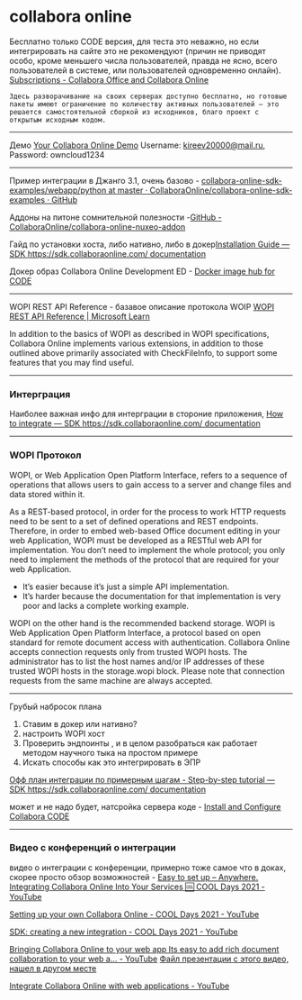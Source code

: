collabora online
================
Бесплатно только CODE версия, для теста это неважно, но если интегрировать на сайте это не рекомендуют (причин не приводят особо, кроме меньшего числа пользователей, правда не ясно, всего пользователей в системе, или пользователей одновременно онлайн).
[Subscriptions - Collabora Office and Collabora Online](https://www.collaboraoffice.com/subscriptions/)

``Здесь разворачивание на своих серверах доступно бесплатно, но готовые пакеты имеют ограничение по количеству активных пользователей — это решается самостоятельной сборкой из исходников, благо проект с открытым исходным кодом. ``

---
Демо  [Your Collabora Online Demo](https://demo.eu.collaboraonline.com/owncloud/index.php/login)
Username: kireev20000@mail.ru, Password: owncloud1234

---
Пример интеграции в Джанго 3.1, очень базово -  [collabora-online-sdk-examples/webapp/python at master · CollaboraOnline/collabora-online-sdk-examples · GitHub](https://github.com/CollaboraOnline/collabora-online-sdk-examples/tree/master/webapp/python)

Аддоны на питоне сомнительной полезности -[GitHub - CollaboraOnline/collabora-online-nuxeo-addon](https://github.com/CollaboraOnline/collabora-online-nuxeo-addon)


Гайд по установки хоста, либо нативно, либо в докер[Installation Guide — SDK https://sdk.collaboraonline.com/ documentation](https://sdk.collaboraonline.com/docs/installation/index.html)

Докер образ Collabora Online Development ED - [Docker image hub for CODE](https://hub.docker.com/r/collabora/code/)

---

WOPI REST API Reference - базавое описание протокола WOIP
 [WOPI REST API Reference | Microsoft Learn](https://learn.microsoft.com/en-us/microsoft-365/cloud-storage-partner-program/rest/)

In addition to the basics of WOPI as described in WOPI specifications, Collabora Online implements various extensions, in addition to those outlined above primarily associated with CheckFileInfo, to support some features that you may find useful.

---
### Интерграция

Наиболее важная инфо для интерграции в стороние приложения, [How to integrate — SDK https://sdk.collaboraonline.com/ documentation](https://sdk.collaboraonline.com/docs/How_to_integrate.html)

---

### WOPI Протокол
  WOPI, or Web Application Open Platform Interface, refers to a sequence of operations that allows users to gain access to a server and change files and data stored within it.

As a REST-based protocol, in order for the process to work HTTP requests need to be sent to a set of defined operations and REST endpoints. Therefore, in order to embed web-based Office document editing in your web Application, WOPI must be developed as a RESTful web API for implementation. You don’t need to implement the whole protocol; you only need to implement the methods of the protocol that are required for your web Application.

- It’s easier because it’s just a simple API implementation.
- It’s harder because the documentation for that implementation is very poor and lacks a complete working example.


WOPI on the other hand is the recommended backend storage. WOPI is Web Application Open Platform Interface, a protocol based on open standard for remote document access with authentication. Collabora Online accepts connection requests only from trusted WOPI hosts. The administrator has to list the host names and/or IP addresses of these trusted WOPI hosts in the storage.wopi block. Please note that connection requests from the same machine are always accepted.

---
Грубый набросок плана

1) Ставим в докер или нативно?
2) настроить WOPI хост
3) Проверить эндпоинты , и в целом разобраться как работает методом научного тыка на простом примере
4) Искать способы как это интегрировать в ЭПР

[Офф план интеграции по примерным шагам - Step-by-step tutorial — SDK https://sdk.collaboraonline.com/ documentation](https://sdk.collaboraonline.com/docs/Step_by_step_tutorial.html)

может и не надо будет, натсройка сервера коде - [Install and Configure Collabora CODE](https://www.linode.com/docs/guides/how-to-install-collabora-code/)

---
### Видео с конференций о интеграции

видео о интеграции с конференции, примерно тоже самое что в доках, скорее просто обзор возможностей -  [Easy to set up – Anywhere. Integrating Collabora Online Into Your Services 🆒 COOL Days 2021 - YouTube](https://www.youtube.com/watch?v=K8Dw7CWZkVc)

[Setting up your own Collabora Online - COOL Days 2021 - YouTube](https://www.youtube.com/watch?v=m-N_wnV-eJw)

[SDK: creating a new integration - COOL Days 2021 - YouTube](https://www.youtube.com/watch?v=Gy6MFHYugN4&list=PLeh8MeOzF8jals5oAfZlYmksVaLfY6Wxv&index=3)

[Bringing Collabora Online to your web app Its easy to add rich document collaboration to your web a… - YouTube](https://www.youtube.com/watch?v=H7HfbZBycRU)
[Файл презентации с этого видео, нашел в другом месте](https://archive.fosdem.org/2020/schedule/event/bringing_collabora_online_webapp/attachments/slides/4143/export/events/attachments/bringing_collabora_online_webapp/slides/4143/collaborative.pdf)

[Integrate Collabora Online with web applications - YouTube](https://www.youtube.com/watch?v=xaN10p5inx8)


